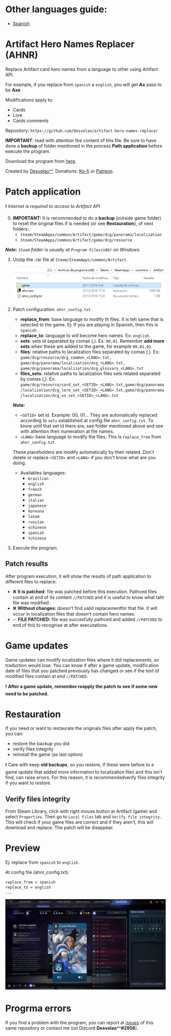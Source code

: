 # Other languages guide:
- [Spanish](guides/spanish/README.md)

# Artifact Hero Names Replacer (AHNR)
Replace Artifact card hero names from a language to other using Artifact API.

For example, if you replace from `spanish` a `english`, you will get **Ax** pass to be **Axe**

Modifications apply to:
-  Cards
-  Lore
-  Cards comments

Repository: `https://github.com/Desvelao/artifact-hero-names-replacer`

__**IMPORTANT**__: read with attention the content of this file. Be sure to have done a **backup** of folder mentioned in the process **Path application** before execute the program.

Download the program from [here](https://github.com/Desvelao/artifact-hero-names-replacer/releases).

Created by [Desvelao^^](https://desvelao.github.io/profile/).
Donations: [Ko-fi](https://www.ko-fi.com/desvelao) or [Patreon](https://www.patreon.com/desvelao).


# Patch application

❗ *Internet is required to access to Artifact API*

0. __**IMPORTANT:**__ It is recommended to do a **backup** (outside game folder) to reset the original files if is needed (or see **Restauration**), of next folders:
    - `Steam/SteamApps/common/Artifact/game/dcg/panorama/localization`
    - `Steam/SteamApps/common/Artifact/game/dcg/resource`

***Note:*** *`Steam` folder is usually at `Program Files(x86)` on Windows.*

1. Unzip the .rar file at `Steam/SteamApps/common/Artifact`.

    ![Instalation](img/instalation.jpg)

2. Patch configuration: `ahnr_config.txt`
    - **replace_from**: base language to modify th files. It is teh same that is selected to the game. Ej: If you are playing in Spanish, then this is `spanish`.
    - **replace_to**: language to will become hero names. Ex: `english`.
    - **sets**: sets id separated by comas (,). Ex: `00,01`. Remember **add more sets** when these are added to the game, for example `00,01,02`.
    - **files**: relative paths to lacalization files separated by comas (,). Ex: `
        game/dcg/resource/dcg_common_<LANG>.txt,
        game/dcg/panorama/localization/dcg_<LANG>.txt,
        game/dcg/panorama/localization/dcg_glossary_<LANG>.txt
    `
    - **files_sets**: relative paths to lacalization files sets related separated by comas (,). Ex: `game/dcg/resource/card_set_<SETID>_<LANG>.txt,game/dcg/panorama/localization/dcg_lore_set_<SETID>_<LANG>.txt,game/dcg/panorama/localization/dcg_vo_set_<SETID>_<LANG>.txt`

    ***Nota:***
    - `<SETID>` set id. Example: 00, 01... They are automatically replaced according to `sets` established at config file `ahnr_config.txt`. To know until that set id there are, see folder mentioned above and see with attention their numeration at file names.
    - `<LANG>` base language to modify the files. This is `replace_from` from `ahnr_config.txt`.

    These placeholders are modify automatically by their related. Don't delete or replace `<SETID>` and `<LANG>` if you don't know what are you doing.

    - Avaliables languages:
        - `brazilian`
        - `english`
        - `french`
        - `german`
        - `italian`
        - `japanese`
        - `koreana`
        - `latam`
        - `russian`
        - `schinese`
        - `spanish`
        - `tchinese`

3. Execute the program.

## Patch results
After program execution, it will show the results of path application to different files to replace:

- ❌ **It is patched:** file was patched before this execution. Pathced files contain at end of its content `//PATCHED` and it is useful to know what taht file was modified.
- ❌ **Without changes:** doesn't find valid replacementfor that file. It will occur in localization files that doesn't contain hero names.
- ✅ **FILE PATCHED:** file was succesfully pathced and added `//PATCHED` to end of this to recognise at after executations.

# Game updates
Game updates can modify localization files where it did replacements, so traduction would lose. You can know if after a game update, modification date of files that you patched previously has changed or see if the text of modified files contain at end `//PATCHED`.

❗ **After a game update, remember reapply the patch to see if some new need to be patched.**

# Restauration
If you need or want to restaurate the originals files after apply the patch, you can:
- restore the backup you did
- verify files integrity
- reinstall the game (as last option)

❗ Care with keep **old backups**, so you restore, if these were before to a game update that added more information to localization files and this isn't find, can raise errors. For this reason, it is recommendedverify files integrity if you want to restore.

## Verify files integrity
From Steam Library, click with right mouse button at Artifact (game) and select `Properties`. Then go to `Local Files` tab and `Verify file integrity`. This will check if your game files are correct and if they aren't, this will download and replace. The patch will be disappear.


# Preview
Ej: replace from `spanish` to `english`.

At config file (ahnr_config.txt):
```
replace_from = spanish
replace_to = english
...
```

![game-patched](img/game-patched.png)

# Progrma errors

If you find a problem with the program, you can report at [issues](https://github.com/Desvelao/ahnr/issues) of this same repository or contact me (on Discord **Desvelao^^#2956**).